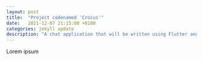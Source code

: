 ```yaml
---
layout: post
title:  "Project codenamed 'Crocus'"
date:   2021-12-07 21:15:00 +0100
categories: jekyll update
description: "A chat application that will be written using Flutter and Nest.js"
---
```


Lorem ipsum